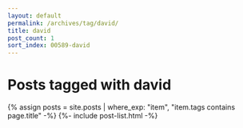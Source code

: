 ```yaml
---
layout: default
permalink: /archives/tag/david/
title: david
post_count: 1
sort_index: 00589-david
---
```

<h1 class="page-heading">Posts tagged with david</h1>
{% assign posts = site.posts | where_exp: "item", "item.tags contains page.title" -%}
{%- include post-list.html -%}
